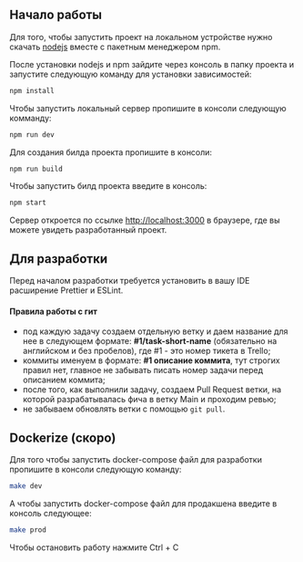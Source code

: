 ## Начало работы

Для того, чтобы запустить проект на локальном устройстве нужно скачать [nodejs](https://nodejs.org/en) вместе с пакетным менеджером npm.

После установки nodejs и npm зайдите через консоль в папку проекта и запустите следующую команду для установки зависимостей:

```bash
npm install
```

Чтобы запустить локальный сервер пропишите в консоли следующую комманду:

```bash
npm run dev
```

Для создания билда проекта пропишите в консоли:

```bash
npm run build
```

Чтобы запустить билд проекта введите в консоль:

```bash
npm start
```

Сервер откроется по ссылке [http://localhost:3000](http://localhost:3000) в браузере, где вы можете увидеть разработанный проект.

## Для разработки

Перед началом разработки требуется установить в вашу IDE расширение Prettier и ESLint.

#### Правила работы с гит

- под каждую задачу создаем отдельную ветку и даем название для нее в следующем формате: **#1/task-short-name** (обязательно на английском и без пробелов), где #1 - это номер тикета в Trello;
- коммиты именуем в формате: **#1 описание коммита**, тут строгих правил нет, главное не забывать писать номер задачи перед описанием коммита;
- после того, как выполнили задачу, создаем Pull Request ветки, на которой разрабатывалась фича в ветку Main и проходим ревью;
- не забываем обновлять ветки с помощью `git pull`.

## Dockerize (скоро)

Для того чтобы запустить docker-compose файл для разработки пропишите в консоли следующую команду:

```bash
make dev
```

А чтобы запустить docker-compose файл для продакшена введите в консоль следующее:

```bash
make prod
```

Чтобы остановить работу нажмите Ctrl + C
